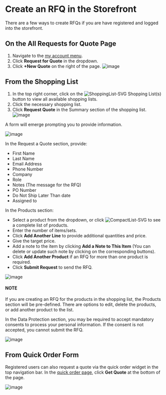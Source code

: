 <a id="frontstore-guide-rfq-registered"></a>

# Create an RFQ in the Storefront

There are a few ways to create RFQs if you are have registered and logged into the storefront.

## On the All Requests for Quote Page

1. Navigate to the [my account menu](../../getting-started/general-layout.md#frontstore-guide-navigation-user-menu).
2. Click **Request for Quote** in the dropdown.
3. Click **+New Quote** on the right of the page.
   ![image](user/img/storefront/rfq/CreateRFQ1.png)

## From the Shopping List

1. In the top right corner, click on the ![ShoppingList-SVG](_themes/sphinx_rtd_theme/static/svg-icons/shopping-list.svg) Shopping List(s) button to view all available shopping lists.
2. Click the necessary shopping list.
3. Click **Request Quote** in the Summary section of the shopping list.
   ![image](user/img/storefront/rfq/create-sl-widget.png)

A form will emerge prompting you to provide information.

![image](user/img/storefront/rfq/NewRFQForm.png)

In the Request a Quote section, provide:

* First Name
* Last Name
* Email Address
* Phone Number
* Company
* Role
* Notes (The message for the RFQ)
* PO Number
* Do Not Ship Later Than date
* Assigned to

In the Products section:

* Select a product from the dropdown, or click ![CompactList-SVG](_themes/sphinx_rtd_theme/static/svg-icons/compact-list.svg) to see a complete list of products.
* Enter the number of items/sets.
* Click **Add Another Line** to provide additional quantities and price.
* Give the target price.
* Add a note to the item by clicking **Add a Note to This Item** (You can delete or update such note by clicking on the corresponding buttons).
* Click **Add Another Product** if an RFQ for more than one product is required.
* Click **Submit Request** to send the RFQ.

![image](user/img/storefront/rfq/RFQProducts.png)

#### NOTE
If you are creating an RFQ for the products in the shopping list, the Products section will be pre-defined. There are options to edit, delete the products, or add another product to the list.

In the Data Protection section, you may be required to accept mandatory consents to process your personal information. If the consent is not accepted, you cannot submit the RFQ.

![image](user/img/storefront/rfq/rfq_data_protection.png)

## From Quick Order Form

Registered users can also request a quote via the quick order widget in the top navigation bar. In the [quick order page](../../quick-order-form.md#frontstore-guide-orders-quick-order), click **Get Quote** at the bottom of the page.

![image](user/img/storefront/rfq/rfq-from-quick-order.png)
<!-- A -->
<!-- B -->
<!-- C -->
<!-- D -->
<!-- E -->
<!-- F -->
<!-- G -->
<!-- H -->
<!-- I -->
<!-- L -->
<!-- M -->
<!-- P -->
<!-- R -->
<!-- S -->
<!-- T -->
<!-- U -->
<!-- Z -->
